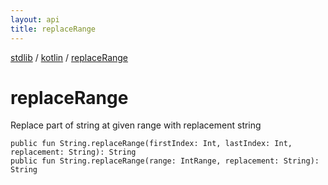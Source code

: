 ```yaml
---
layout: api
title: replaceRange
---
```

[stdlib](../index.md) / [kotlin](index.md) / [replaceRange](replaceRange.md)

# replaceRange
Replace part of string at given range with replacement string
```
public fun String.replaceRange(firstIndex: Int, lastIndex: Int, replacement: String): String
public fun String.replaceRange(range: IntRange, replacement: String): String
```
